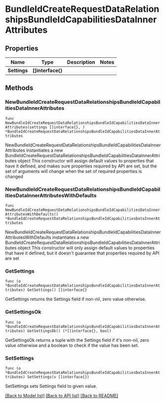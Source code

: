# BundleIdCreateRequestDataRelationshipsBundleIdCapabilitiesDataInnerAttributes

## Properties

Name | Type | Description | Notes
------------ | ------------- | ------------- | -------------
**Settings** | **[]interface{}** |  | 

## Methods

### NewBundleIdCreateRequestDataRelationshipsBundleIdCapabilitiesDataInnerAttributes

`func NewBundleIdCreateRequestDataRelationshipsBundleIdCapabilitiesDataInnerAttributes(settings []interface{}, ) *BundleIdCreateRequestDataRelationshipsBundleIdCapabilitiesDataInnerAttributes`

NewBundleIdCreateRequestDataRelationshipsBundleIdCapabilitiesDataInnerAttributes instantiates a new BundleIdCreateRequestDataRelationshipsBundleIdCapabilitiesDataInnerAttributes object
This constructor will assign default values to properties that have it defined,
and makes sure properties required by API are set, but the set of arguments
will change when the set of required properties is changed

### NewBundleIdCreateRequestDataRelationshipsBundleIdCapabilitiesDataInnerAttributesWithDefaults

`func NewBundleIdCreateRequestDataRelationshipsBundleIdCapabilitiesDataInnerAttributesWithDefaults() *BundleIdCreateRequestDataRelationshipsBundleIdCapabilitiesDataInnerAttributes`

NewBundleIdCreateRequestDataRelationshipsBundleIdCapabilitiesDataInnerAttributesWithDefaults instantiates a new BundleIdCreateRequestDataRelationshipsBundleIdCapabilitiesDataInnerAttributes object
This constructor will only assign default values to properties that have it defined,
but it doesn't guarantee that properties required by API are set

### GetSettings

`func (o *BundleIdCreateRequestDataRelationshipsBundleIdCapabilitiesDataInnerAttributes) GetSettings() []interface{}`

GetSettings returns the Settings field if non-nil, zero value otherwise.

### GetSettingsOk

`func (o *BundleIdCreateRequestDataRelationshipsBundleIdCapabilitiesDataInnerAttributes) GetSettingsOk() (*[]interface{}, bool)`

GetSettingsOk returns a tuple with the Settings field if it's non-nil, zero value otherwise
and a boolean to check if the value has been set.

### SetSettings

`func (o *BundleIdCreateRequestDataRelationshipsBundleIdCapabilitiesDataInnerAttributes) SetSettings(v []interface{})`

SetSettings sets Settings field to given value.



[[Back to Model list]](../README.md#documentation-for-models) [[Back to API list]](../README.md#documentation-for-api-endpoints) [[Back to README]](../README.md)


